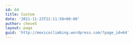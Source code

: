 ```yaml
---
id: 64
title: Custom
date: '2011-11-23T21:11:58+00:00'
author: cheve5
layout: page
guid: 'http://mexicoclimbing.wordpress.com/?page_id=64'
---
```


